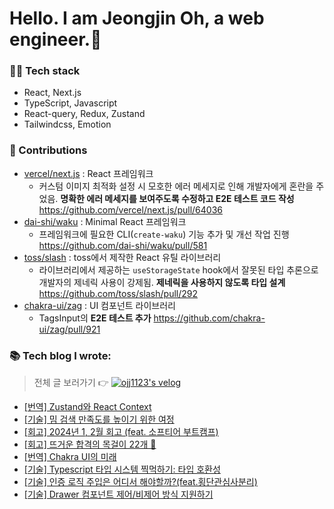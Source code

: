 # Hello. I am Jeongjin Oh, a web engineer.👋

### 🧑‍💻 Tech stack
- React, Next.js
- TypeScript, Javascript
- React-query, Redux, Zustand
- Tailwindcss, Emotion

### 🙌 Contributions
- [vercel/next.js](https://github.com/vercel/next.js/issues?q=involves:ojj1123) : React 프레임워크
    - 커스텀 이미지 최적화 설정 시 모호한 에러 메세지로 인해 개발자에게 혼란을 주었음. **명확한 에러 메세지를 보여주도록 수정하고 E2E 테스트 코드 작성** https://github.com/vercel/next.js/pull/64036
- [dai-shi/waku](https://github.com/dai-shi/waku/issues?q=involves:ojj1123) : Minimal React 프레임워크
    - 프레임워크에 필요한 CLI(`create-waku`) 기능 추가 및 개선 작업 진행 https://github.com/dai-shi/waku/pull/581
- [toss/slash](https://github.com/toss/slash/issues?q=involves:ojj1123) : toss에서 제작한 React 유틸 라이브러리
    - 라이브러리에서 제공하는 `useStorageState` hook에서 잘못된 타입 추론으로 개발자의 제네릭 사용이 강제됨. **제네릭을 사용하지 않도록 타입 설계** https://github.com/toss/slash/pull/292
- [chakra-ui/zag](https://github.com/chakra-ui/zag/pulls?q=involves:ojj1123) : UI 컴포넌트 라이브러리
    - TagsInput의 **E2E 테스트 추가** https://github.com/chakra-ui/zag/pull/921

### 📚 Tech blog I wrote:
> 전체 글 보러가기 👉 [![ojj1123's velog](https://velog-readme-stats.vercel.app/api/badge?name=velog)](https://velog.io/@ojj1123)
- [[번역] Zustand와 React Context](https://velog.io/@ojj1123/zustand-and-react-context)
- [[기술] 밈 검색 만족도를 높이기 위한 여정](https://velog.io/@ojj1123/how-to-improve-meme-search-ux)
- [[회고] 2024년 1, 2월 회고 (feat. 소프티어 부트캠프)](https://velog.io/@ojj1123/jan-and-feb-2024-review)
- [[회고] 뜨거운 합격의 목걸이 22개 🏅](https://velog.io/@ojj1123/2023-retrospect)
- [[번역] Chakra UI의 미래](https://velog.io/@ojj1123/the-future-of-chakra-ui)
- [[기술] Typescript 타입 시스템 찍먹하기: 타입 호환성](https://velog.io/@ojj1123/about-type-compatibility)
- [[기술] 인증 로직 주입은 어디서 해야할까?(feat.횡단관심사분리)](https://velog.io/@ojj1123/where-should-i-inject-the-authentication-logic)
- [[기술] Drawer 컴포넌트 제어/비제어 방식 지원하기](https://velog.io/@ojj1123/how-to-design-a-drawer-component)
